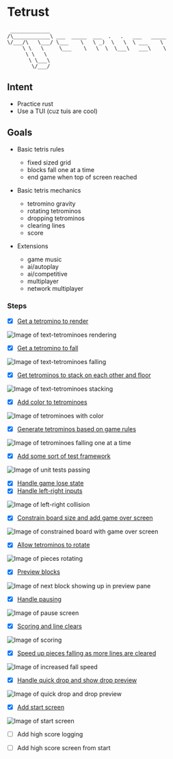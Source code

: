 # Tetrust

```
 _____________
/\____________\ ___  _____  ___  .   .   ___   _____
\/___/\   \___/ \___    \   \ _)  \   \  \ ___    \
     \ \   \     \___    \   \  \  \___\   ___\    \
      \ \   \
       \ \___\
        \/___/
```

## Intent

- Practice rust
- Use a TUI (cuz tuis are cool)

## Goals

- Basic tetris rules
    - fixed sized grid
    - blocks fall one at a time
    - end game when top of screen reached

- Basic tetris mechanics
    - tetromino gravity
    - rotating tetrominos
    - dropping tetrominos
    - clearing lines
    - score

- Extensions
    - game music
    - ai/autoplay
    - ai/competitive
    - multiplayer
    - network multiplayer

### Steps

- [X] [Get a tetromino to render](https://github.com/scottnm/tetrust/commit/76babe55dcab890374494fc912e77d16b2fe0e48)

![Image of text-tetrominoes rendering](demo/01-render.gif)

- [X] [Get a tetromino to fall](https://github.com/scottnm/tetrust/commit/f3aca54cb39c7137e0c38f52fd2c4c8d9f23af4b)

![Image of text-tetrominoes falling](demo/02-fall.gif)

- [X] [Get tetrominos to stack on each other and floor](https://github.com/scottnm/tetrust/commit/915e61e7d227fea6e134da75f864629514f3c9f8)

![Image of text-tetrominoes stacking](demo/03-stack.gif)

- [X] [Add color to tetrominoes](https://github.com/scottnm/tetrust/commit/1c547fc7bc0d701fa8e7117592c61a0a5b693840)

![Image of tetrominoes with color](demo/04-color.gif)

- [X] [Generate tetrominos based on game rules](https://github.com/scottnm/tetrust/commit/b72efb7eb834d442885c35f5cbb8173c2b1ba887)

![Image of tetrominoes falling one at a time](demo/05-generate-by-rules.gif)

- [X] [Add some sort of test framework](https://github.com/scottnm/tetrust/commit/2d4fbc7ba4b3579150d3a3c889dd88d99c34e578)

![Image of unit tests passing](demo/06-test.png)

- [X] [Handle game lose state](https://github.com/scottnm/tetrust/commit/b72efb7eb834d442885c35f5cbb8173c2b1ba887)
- [X] [Handle left-right inputs](https://github.com/scottnm/tetrust/commit/a819261fdfd041bd8fbcc280d9661e78f355bdcd)

![Image of left-right collision](demo/07-lr-collision.gif)

- [X] [Constrain board size and add game over screen](https://github.com/scottnm/tetrust/commit/44bbeee4d17255c68c0f7c96ebe29a6b6c151b2a)

![Image of constrained board with game over screen](demo/08-constrained-gameover-blink.gif)

- [X] [Allow tetrominos to rotate](https://github.com/scottnm/tetrust/commit/3dd8bba32517b65c19e1ad4082612eb287630734)

![Image of pieces rotating](demo/09-rotation.gif)

- [X] [Preview blocks](https://github.com/scottnm/tetrust/commit/c8e859c5857bb7a48843ab7108bff9692a0370e0)

![Image of next block showing up in preview pane](demo/10-preview.gif)

- [X] [Handle pausing](https://github.com/scottnm/tetrust/commit/364add645b291dd330ccb3817eae0988b9a761e3)

![Image of pause screen](demo/11-pause.gif)

- [X] [Scoring and line clears](https://github.com/scottnm/tetrust/commit/b330acb)

![Image of scoring](demo/12-scoring.gif)

- [X] [Speed up pieces falling as more lines are cleared](https://github.com/scottnm/tetrust/commit/79aae07b823af30b06091c22f96c8760d80cdb60)

![Image of increased fall speed](demo/13-fallspeed.gif)

- [X] [Handle quick drop and show drop preview](https://github.com/scottnm/tetrust/commit/d97b914)

![Image of quick drop and drop preview](demo/14-quick-drop.gif)

- [X] [Add start screen](https://github.com/scottnm/tetrust/commit/FILLMEIN)

![Image of start screen](demo/15-screens.gif)

- [ ] Add high score logging
- [ ] Add high score screen from start

